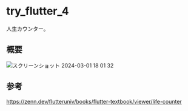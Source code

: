 # try_flutter_4

人生カウンター。

## 概要

![スクリーンショット 2024-03-01 18 01 32](https://github.com/Takanaz/try_flutter_4/assets/141098473/bc87623f-7ef3-415c-b4b7-9ee2699228c5)

## 参考

https://zenn.dev/flutteruniv/books/flutter-textbook/viewer/life-counter
